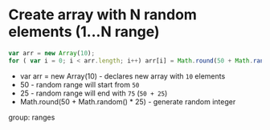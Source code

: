 # Create array with N random elements (1...N range)

```javascript
var arr = new Array(10);
for ( var i = 0; i < arr.length; i++) arr[i] = Math.round(50 + Math.random() * 25);
```

- var arr = new Array(10) - declares new array with ```10``` elements
- 50 - random range will start from ```50```
- 25 - random range will end with ```75``` (```50 + 25```)
- Math.round(50 + Math.random() * 25) - generate random integer

group: ranges
